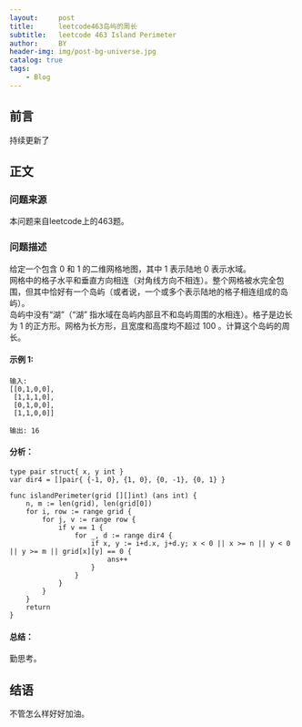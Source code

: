 ```yaml
---
layout:     post
title:      leetcode463岛屿的周长
subtitle:   leetcode 463 Island Perimeter
author:     BY
header-img: img/post-bg-universe.jpg
catalog: true
tags:
    - Blog
---
```



## 前言

持续更新了

## 正文

### 问题来源

本问题来自leetcode上的463题。  

### 问题描述

给定一个包含 0 和 1 的二维网格地图，其中 1 表示陆地 0 表示水域。  
网格中的格子水平和垂直方向相连（对角线方向不相连）。整个网格被水完全包围，但其中恰好有一个岛屿（或者说，一个或多个表示陆地的格子相连组成的岛屿）。  
岛屿中没有“湖”（“湖” 指水域在岛屿内部且不和岛屿周围的水相连）。格子是边长为 1 的正方形。网格为长方形，且宽度和高度均不超过 100 。计算这个岛屿的周长。  

#### 示例 1:
```
输入:
[[0,1,0,0],
 [1,1,1,0],
 [0,1,0,0],
 [1,1,0,0]]

输出: 16
```

#### 分析：  
```
type pair struct{ x, y int }
var dir4 = []pair{ {-1, 0}, {1, 0}, {0, -1}, {0, 1} }

func islandPerimeter(grid [][]int) (ans int) {
    n, m := len(grid), len(grid[0])
    for i, row := range grid {
        for j, v := range row {
            if v == 1 {
                for _, d := range dir4 {
                    if x, y := i+d.x, j+d.y; x < 0 || x >= n || y < 0 || y >= m || grid[x][y] == 0 {
                        ans++
                    }
                }
            }
        }
    }
    return
}
```

#### 总结：
勤思考。  

## 结语
不管怎么样好好加油。
